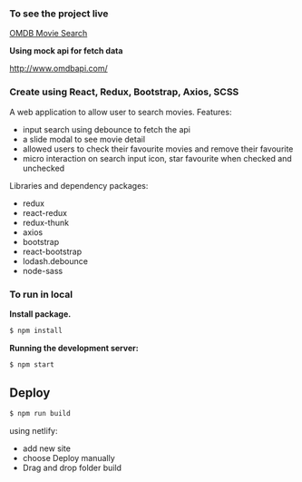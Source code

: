 ### To see  the project live

[OMDB Movie Search](https://chic-gelato-a47be7.netlify.app/)

**Using mock api for fetch data**

http://www.omdbapi.com/

### Create using React, Redux, Bootstrap, Axios, SCSS

A web application to allow user to search movies.
Features:

- input search using debounce to fetch the api
- a slide modal to see movie detail
- allowed users to check their favourite movies and remove their favourite
- micro interaction on search input icon, star favourite when checked and unchecked

Libraries and dependency packages:

- redux
- react-redux
- redux-thunk 
- axios 
- bootstrap 
- react-bootstrap 
- lodash.debounce 
- node-sass


### To run in local

**Install package.**

```bash
$ npm install
```
**Running the development server:**

```bash
$ npm start
```

## Deploy

```bash
$ npm run build
```

using netlify:
- add new site 
- choose Deploy manually 
- Drag and drop folder build 